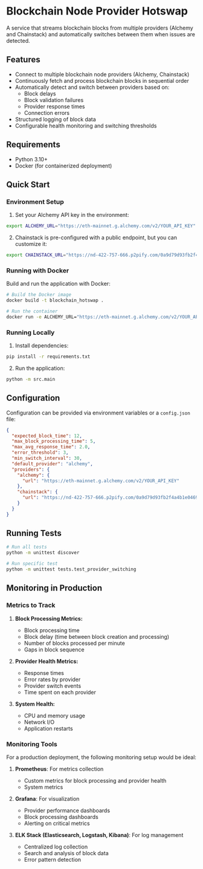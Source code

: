 # Blockchain Node Provider Hotswap

A service that streams blockchain blocks from multiple providers (Alchemy and Chainstack) and automatically switches between them when issues are detected.

## Features

- Connect to multiple blockchain node providers (Alchemy, Chainstack)
- Continuously fetch and process blockchain blocks in sequential order
- Automatically detect and switch between providers based on:
  - Block delays
  - Block validation failures
  - Provider response times
  - Connection errors
- Structured logging of block data
- Configurable health monitoring and switching thresholds

## Requirements

- Python 3.10+
- Docker (for containerized deployment)

## Quick Start

### Environment Setup

1. Set your Alchemy API key in the environment:

```bash
export ALCHEMY_URL="https://eth-mainnet.g.alchemy.com/v2/YOUR_API_KEY"
```

2. Chainstack is pre-configured with a public endpoint, but you can customize it:

```bash
export CHAINSTACK_URL="https://nd-422-757-666.p2pify.com/0a9d79d93fb2f4a4b1e04695da2b77a7/"
```

### Running with Docker

Build and run the application with Docker:

```bash
# Build the Docker image
docker build -t blockchain_hotswap .

# Run the container
docker run -e ALCHEMY_URL="https://eth-mainnet.g.alchemy.com/v2/YOUR_API_KEY" blockchain-hotswap
```

### Running Locally

1. Install dependencies:

```bash
pip install -r requirements.txt
```

2. Run the application:

```bash
python -m src.main
```

## Configuration

Configuration can be provided via environment variables or a `config.json` file:

```json
{
  "expected_block_time": 12,
  "max_block_processing_time": 5,
  "max_avg_response_time": 2.0,
  "error_threshold": 3,
  "min_switch_interval": 30,
  "default_provider": "alchemy",
  "providers": {
    "alchemy": {
      "url": "https://eth-mainnet.g.alchemy.com/v2/YOUR_API_KEY"
    },
    "chainstack": {
      "url": "https://nd-422-757-666.p2pify.com/0a9d79d93fb2f4a4b1e04695da2b77a7/"
    }
  }
}
```

## Running Tests

```bash
# Run all tests
python -m unittest discover

# Run specific test
python -m unittest tests.test_provider_switching
```

## Monitoring in Production

### Metrics to Track

1. **Block Processing Metrics:**
   - Block processing time
   - Block delay (time between block creation and processing)
   - Number of blocks processed per minute
   - Gaps in block sequence

2. **Provider Health Metrics:**
   - Response times
   - Error rates by provider
   - Provider switch events
   - Time spent on each provider

3. **System Health:**
   - CPU and memory usage
   - Network I/O
   - Application restarts

### Monitoring Tools

For a production deployment, the following monitoring setup would be ideal:

1. **Prometheus**: For metrics collection
   - Custom metrics for block processing and provider health
   - System metrics

2. **Grafana**: For visualization
   - Provider performance dashboards
   - Block processing dashboards
   - Alerting on critical metrics

3. **ELK Stack (Elasticsearch, Logstash, Kibana)**: For log management
   - Centralized log collection
   - Search and analysis of block data
   - Error pattern detection
